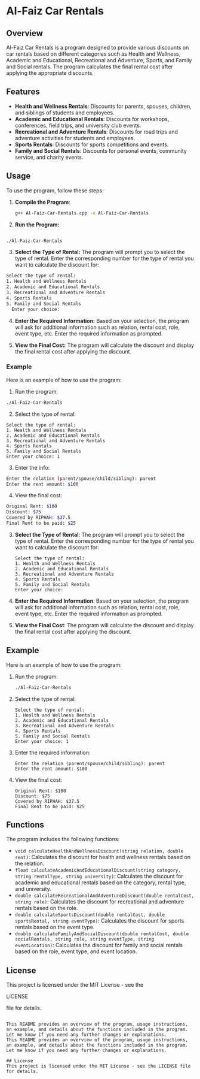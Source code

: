 # Al-Faiz Car Rentals

## Overview

Al-Faiz Car Rentals is a program designed to provide various discounts on car rentals based on different categories such as Health and Wellness, Academic and Educational, Recreational and Adventure, Sports, and Family and Social rentals. The program calculates the final rental cost after applying the appropriate discounts.

## Features

- **Health and Wellness Rentals**: Discounts for parents, spouses, children, and siblings of students and employees.
- **Academic and Educational Rentals**: Discounts for workshops, conferences, field trips, and university club events.
- **Recreational and Adventure Rentals**: Discounts for road trips and adventure activities for students and employees.
- **Sports Rentals**: Discounts for sports competitions and events.
- **Family and Social Rentals**: Discounts for personal events, community service, and charity events.

## Usage

To use the program, follow these steps:

1. **Compile the Program**:
   ```sh
   g++ Al-Faiz-Car-Rentals.cpp -o Al-Faiz-Car-Rentals


   ```
2. **Run the Program:**

```bash

./Al-Faiz-Car-Rentals

```

3. **Select the Type of Rental:** The program will prompt you to select the type of rental. Enter the corresponding number for the type of rental you want to calculate the discount for:

```sh Select the type of rental:
Select the type of rental:
1. Health and Wellness Rentals
2. Academic and Educational Rentals
3. Recreational and Adventure Rentals
4. Sports Rentals
5. Family and Social Rentals
  Enter your choice:
```
4. **Enter the Required Information:** Based on your selection, the program will ask for additional information such as relation, rental cost, role, event type, etc. Enter the required information as prompted.

5. **View the Final Cost:** The program will calculate the discount and display the final rental cost after applying the discount.


### Example
Here is an example of how to use the program:

1. Run the program:
```sh
./Al-Faiz-Car-Rentals
```

2. Select the type of rental: 

```
Select the type of rental:
1. Health and Wellness Rentals
2. Academic and Educational Rentals
3. Recreational and Adventure Rentals
4. Sports Rentals
5. Family and Social Rentals
Enter your choice: 1
```

3. Enter the info: 

```sh 
Enter the relation (parent/spouse/child/sibling): parent
Enter the rent amount: $100
```
4. View the final cost: 

```sh 
Original Rent: $100
Discount: $75
Covered by RIPHAH: $37.5
Final Rent to be paid: $25
```





3. **Select the Type of Rental**:
   The program will prompt you to select the type of rental. Enter the corresponding number for the type of rental you want to calculate the discount for:
   ```
   Select the type of rental:
   1. Health and Wellness Rentals
   2. Academic and Educational Rentals
   3. Recreational and Adventure Rentals
   4. Sports Rentals
   5. Family and Social Rentals
   Enter your choice: 
   ```

4. **Enter the Required Information**:
   Based on your selection, the program will ask for additional information such as relation, rental cost, role, event type, etc. Enter the required information as prompted.

5. **View the Final Cost**:
   The program will calculate the discount and display the final rental cost after applying the discount.

## Example
Here is an example of how to use the program:

1. Run the program:
   ```sh
   ./Al-Faiz-Car-Rentals
   ```

2. Select the type of rental:
   ```
   Select the type of rental:
   1. Health and Wellness Rentals
   2. Academic and Educational Rentals
   3. Recreational and Adventure Rentals
   4. Sports Rentals
   5. Family and Social Rentals
   Enter your choice: 1
   ```

3. Enter the required information:
   ```
   Enter the relation (parent/spouse/child/sibling): parent
   Enter the rent amount: $100
   ```

4. View the final cost:
   ```
   Original Rent: $100
   Discount: $75
   Covered by RIPHAH: $37.5
   Final Rent to be paid: $25
   ```

## Functions
The program includes the following functions:

- `void calculateHealthAndWellnessDiscount(string relation, double rent)`: Calculates the discount for health and wellness rentals based on the relation.
- `float calculateAcademicAndEducationalDiscount(string category, string rentalType, string university)`: Calculates the discount for academic and educational rentals based on the category, rental type, and university.
- `double calculateRecreationalAndAdventureDiscount(double rentalCost, string role)`: Calculates the discount for recreational and adventure rentals based on the role.
- `double calculateSportsDiscount(double rentalCost, double sportsRental, string eventType)`: Calculates the discount for sports rentals based on the event type.
- `double calculateFamilyAndSocialDiscount(double rentalCost, double socialRentals, string role, string eventType, string eventLocation)`: Calculates the discount for family and social rentals based on the role, event type, and event location.

## License
This project is licensed under the MIT License - see the 

LICENSE

 file for details.
```

This README provides an overview of the program, usage instructions, an example, and details about the functions included in the program. Let me know if you need any further changes or explanations.
This README provides an overview of the program, usage instructions, an example, and details about the functions included in the program. Let me know if you need any further changes or explanations.

## License
This project is licensed under the MIT License - see the LICENSE file for details.